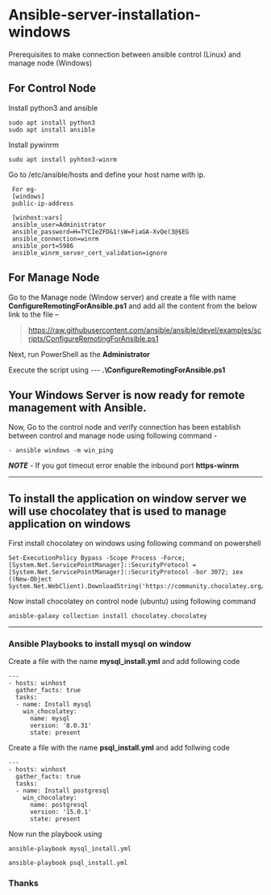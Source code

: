 # Ansible-server-installation-windows

Prerequisites to make connection between ansible control (Linux) and manage node (Windows)

## For Control Node

Install python3 and ansible
	
	sudo apt install python3
	sudo apt install ansible

Install pywinrm

	sudo apt install pyhton3-winrm

Go to /etc/ansible/hosts and define your host name with ip.

	 For eg-
	 [windows]
	 public-ip-address

	 [winhost:vars]
	 ansible_user=Administrator
	 ansible_password=H=TYCIeZFD&1!sW=FiaGA-XvQe(3@$EG
	 ansible_connection=winrm
	 ansible_port=5986
	 ansible_winrm_server_cert_validation=ignore

 
## For Manage Node

Go to the Manage node (Window server) and create a file with name **ConfigureRemotingForAnsible.ps1** and add all the content from the below link to the file –

> https://raw.githubusercontent.com/ansible/ansible/devel/examples/scripts/ConfigureRemotingForAnsible.ps1

Next, run PowerShell as the **Administrator**

Execute the script using --- **.\ConfigureRemotingForAnsible.ps1**


## Your Windows Server is now ready for remote management with Ansible.

Now, Go to the control node and verify connection has been establish between control and manage node using following command -

	- ansible windows -m win_ping

***NOTE*** - If you got timeout error enable the inbound port **https-winrm**

---

## To install the application on window server we will use chocolatey that is used to manage application on windows

First install chocolatey on windows using following command on powershell

	Set-ExecutionPolicy Bypass -Scope Process -Force; [System.Net.ServicePointManager]::SecurityProtocol = [System.Net.ServicePointManager]::SecurityProtocol -bor 3072; iex ((New-Object System.Net.WebClient).DownloadString('https://community.chocolatey.org/install.ps1'))

Now install chocolatey on control node (ubuntu) using following command 

	anisble-galaxy collection install chocolatey.chocolatey

---

### Ansible Playbooks to install mysql on window

Create a file with the name **mysql_install.yml** and add following code

```
---
- hosts: winhost
  gather_facts: true
  tasks:
  - name: Install mysql
    win_chocolatey:
      name: mysql
      version: '8.0.31'
      state: present
```

Create a file with the name **psql_install.yml** and add follwing code

```
---
- hosts: winhost
  gather_facts: true
  tasks:
  - name: Install postgresql
    win_chocolatey:
      name: postgresql
      version: '15.0.1'
      state: present
```
Now run the playbook using 

	ansible-playbook mysql_install.yml

	ansible-playbook psql_install.yml

### Thanks 
